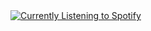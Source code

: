 <div style="height: 100px;">
  <a href="https://spotify-github-profile.vercel.app/api/view?uid=dreamer133769&redirect=true">
    <img src="https://spotify-github-profile.vercel.app/api/view?uid=dreamer133769&cover_image=true&theme=novatorem&show_offline=false&background_color=121212&interchange=false&bar_color=53b14f&bar_color_cover=true" alt="Currently Listening to Spotify">
  </a>
</div>
